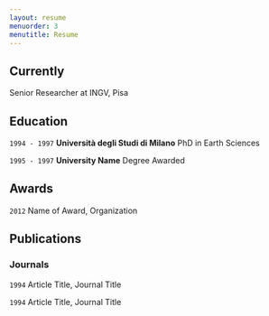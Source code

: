 ```yaml
---
layout: resume
menuorder: 3
menutitle: Resume
---
```

## Currently

Senior Researcher at INGV, Pisa

## Education

`1994 - 1997`
__Università degli Studi di Milano__
PhD in Earth Sciences

`1995 - 1997`
__University Name__
Degree Awarded

## Awards

`2012`
Name of Award, Organization

## Publications

<!-- A list is also available [online](https://scholar.google.co.uk/citations?user=LTOTl0YAAAAJ) -->

### Journals

`1994`
Article Title, Journal Title

`1994`
Article Title, Journal Title
